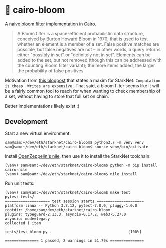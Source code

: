 # 🥀 cairo-bloom

A naive [bloom filter](https://en.wikipedia.org/wiki/Bloom_filter) implementation in [Cairo](https://www.cairo-lang.org/docs/).

> A Bloom filter is a space-efficient probabilistic data structure, conceived by Burton Howard Bloom in 1970, that is used to test whether an element is a member of a set. False positive matches are possible, but false negatives are not – in other words, a query returns either "possibly in set" or "definitely not in set". Elements can be added to the set, but not removed (though this can be addressed with the counting Bloom filter variant); the more items added, the larger the probability of false positives.

Motivation from [this blogpost](https://hackmd.io/@RoboTeddy/BJZFu56wF#Maxim-Computation-is-cheap-Writes-are-expensive) that states a maxim for StarkNet: `Computation is cheap. Writes are expensive.` That said, a bloom filter seems like it will be a fairly common tool to reach for when wanting to check membership of a set, without having to store that full set on chain.

Better implementations likely exist :)

## Development

Start a new virtual environment:
```
sam@sam:~/dev/eth/starknet/cairo-bloom$ python3.7 -m venv venv
sam@sam:~/dev/eth/starknet/cairo-bloom$ source venv/bin/activate
```

Install [OpenZeppelin's nile](https://github.com/OpenZeppelin/nile), then use it to install the StarkNet toolchain:
```
(venv) sam@sam:~/dev/eth/starknet/cairo-bloom$ python -m pip install cairo-nile
(venv) sam@sam:~/dev/eth/starknet/cairo-bloom$ nile install
```

Run unit tests:
```
(venv) sam@sam:~/dev/eth/starknet/cairo-bloom$ make test
pytest tests/
==================== test session starts =====================
platform linux -- Python 3.7.12, pytest-7.0.0, pluggy-1.0.0
rootdir: /home/sam/dev/eth/starknet/cairo-bloom
plugins: typeguard-2.13.3, asyncio-0.17.2, web3-5.27.0
asyncio: mode=legacy
collected 1 item                                             

tests/test_bloom.py .                                  [100%]

=============== 1 passed, 2 warnings in 51.79s ===============
```

